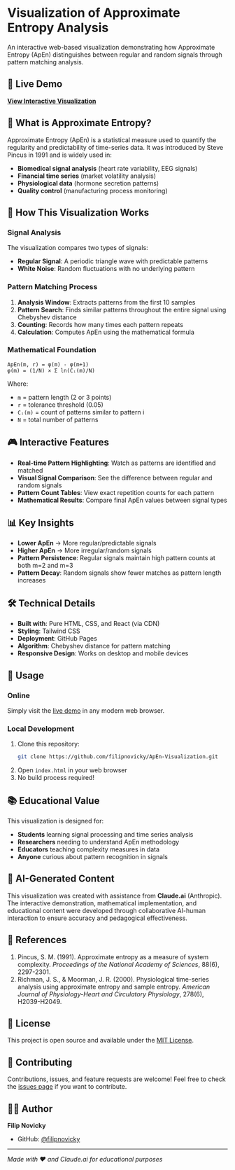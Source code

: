 # Visualization of Approximate Entropy Analysis

An interactive web-based visualization demonstrating how Approximate Entropy (ApEn) distinguishes between regular and random signals through pattern matching analysis.

## 🎯 Live Demo

**[View Interactive Visualization](https://filipnovicky.github.io/ApEn-Visualization/)**

## 📖 What is Approximate Entropy?

Approximate Entropy (ApEn) is a statistical measure used to quantify the regularity and predictability of time-series data. It was introduced by Steve Pincus in 1991 and is widely used in:

- **Biomedical signal analysis** (heart rate variability, EEG signals)
- **Financial time series** (market volatility analysis)
- **Physiological data** (hormone secretion patterns)
- **Quality control** (manufacturing process monitoring)

## 🔬 How This Visualization Works

### Signal Analysis
The visualization compares two types of signals:
- **Regular Signal**: A periodic triangle wave with predictable patterns
- **White Noise**: Random fluctuations with no underlying pattern

### Pattern Matching Process
1. **Analysis Window**: Extracts patterns from the first 10 samples
2. **Pattern Search**: Finds similar patterns throughout the entire signal using Chebyshev distance
3. **Counting**: Records how many times each pattern repeats
4. **Calculation**: Computes ApEn using the mathematical formula

### Mathematical Foundation
```
ApEn(m, r) = φ(m) - φ(m+1)
φ(m) = (1/N) × Σ ln(Cᵢ(m)/N)
```
Where:
- `m` = pattern length (2 or 3 points)
- `r` = tolerance threshold (0.05)
- `Cᵢ(m)` = count of patterns similar to pattern i
- `N` = total number of patterns

## 🎮 Interactive Features

- **Real-time Pattern Highlighting**: Watch as patterns are identified and matched
- **Visual Signal Comparison**: See the difference between regular and random signals
- **Pattern Count Tables**: View exact repetition counts for each pattern
- **Mathematical Results**: Compare final ApEn values between signal types

## 📊 Key Insights

- **Lower ApEn** → More regular/predictable signals
- **Higher ApEn** → More irregular/random signals
- **Pattern Persistence**: Regular signals maintain high pattern counts at both m=2 and m=3
- **Pattern Decay**: Random signals show fewer matches as pattern length increases

## 🛠️ Technical Details

- **Built with**: Pure HTML, CSS, and React (via CDN)
- **Styling**: Tailwind CSS
- **Deployment**: GitHub Pages
- **Algorithm**: Chebyshev distance for pattern matching
- **Responsive Design**: Works on desktop and mobile devices

## 🚀 Usage

### Online
Simply visit the [live demo](https://filipnovicky.github.io/ApEn-Visualization/) in any modern web browser.

### Local Development
1. Clone this repository:
   ```bash
   git clone https://github.com/filipnovicky/ApEn-Visualization.git
   ```
2. Open `index.html` in your web browser
3. No build process required!

## 📚 Educational Value

This visualization is designed for:
- **Students** learning signal processing and time series analysis
- **Researchers** needing to understand ApEn methodology
- **Educators** teaching complexity measures in data
- **Anyone** curious about pattern recognition in signals

## 🤖 AI-Generated Content

This visualization was created with assistance from **Claude.ai** (Anthropic). The interactive demonstration, mathematical implementation, and educational content were developed through collaborative AI-human interaction to ensure accuracy and pedagogical effectiveness.

## 📖 References

1. Pincus, S. M. (1991). Approximate entropy as a measure of system complexity. *Proceedings of the National Academy of Sciences*, 88(6), 2297-2301.
2. Richman, J. S., & Moorman, J. R. (2000). Physiological time-series analysis using approximate entropy and sample entropy. *American Journal of Physiology-Heart and Circulatory Physiology*, 278(6), H2039-H2049.

## 📄 License

This project is open source and available under the [MIT License](LICENSE).

## 🤝 Contributing

Contributions, issues, and feature requests are welcome! Feel free to check the [issues page](../../issues) if you want to contribute.

## 👨‍💻 Author

**Filip Novicky**
- GitHub: [@filipnovicky](https://github.com/filipnovicky)

---

*Made with ❤️ and Claude.ai for educational purposes*
